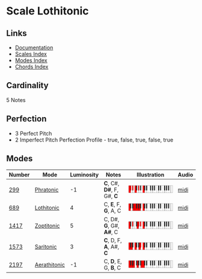 # Scale Lothitonic

## Links

- [Documentation](README.md)
- [Scales Index](Scales.md)
- [Modes Index](Modes.md)
- [Chords Index](Chords.md)

## Cardinality

5 Notes

## Perfection

- 3 Perfect Pitch
- 2 Imperfect Pitch
Perfection Profile - true, false, true, false, true

## Modes

| Number | Mode | Luminosity | Notes | Illustration | Audio |
|--------|------|------------|-------|--------------|-------|
| [299](https://ianring.com/musictheory/scales/299) | [Phratonic](ModePhratonic.md) | -1 | **C**, C#, **D#**, F, G#, **C** | ![CNaturalPhratonic](ModeCNaturalPhratonic.png) | [midi](https://github.com/edipermadi/music/blob/main/docs/ModeCNaturalPhratonic.mid?raw=true) | 
| [689](https://ianring.com/musictheory/scales/689) | [Lothitonic](ModeLothitonic.md) | 4 | C, **E**, F, **G**, A, C | ![CNaturalLothitonic](ModeCNaturalLothitonic.png) | [midi](https://github.com/edipermadi/music/blob/main/docs/ModeCNaturalLothitonic.mid?raw=true) | 
| [1417](https://ianring.com/musictheory/scales/1417) | [Zoptitonic](ModeZoptitonic.md) | 5 | C, D#, **G**, G#, **A#**, C | ![CNaturalZoptitonic](ModeCNaturalZoptitonic.png) | [midi](https://github.com/edipermadi/music/blob/main/docs/ModeCNaturalZoptitonic.mid?raw=true) | 
| [1573](https://ianring.com/musictheory/scales/1573) | [Saritonic](ModeSaritonic.md) | 3 | **C**, D, F, **A**, A#, **C** | ![CNaturalSaritonic](ModeCNaturalSaritonic.png) | [midi](https://github.com/edipermadi/music/blob/main/docs/ModeCNaturalSaritonic.mid?raw=true) | 
| [2197](https://ianring.com/musictheory/scales/2197) | [Aerathitonic](ModeAerathitonic.md) | -1 | C, **D**, E, G, **B**, C | ![CNaturalAerathitonic](ModeCNaturalAerathitonic.png) | [midi](https://github.com/edipermadi/music/blob/main/docs/ModeCNaturalAerathitonic.mid?raw=true) | 
